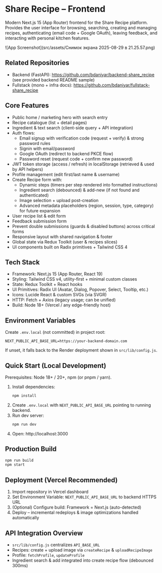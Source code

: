 # Share Recipe – Frontend

Modern Next.js 15 (App Router) frontend for the Share Recipe platform. Provides the user interface for browsing, searching, creating and managing recipes, authenticating (email code + Google OAuth), leaving feedback, and interacting with personal kitchen features.

![App Screenshot](src/assets/Снимок экрана 2025-08-29 в 21.25.57.png)

## Related Repositories
- Backend (FastAPI): https://github.com/bdaniyar/backend-share_recipe (see provided backend README sample)
- Fullstack (mono + infra docs): https://github.com/bdaniyar/fullstack-share_recipe

## Core Features
- Public home / marketing hero with search entry
- Recipe catalogue (list + detail pages)
- Ingredient & text search (client-side query + API integration)
- Auth flows:
  - Email signup with verification code (request + verify) & strong password rules
  - Signin with email/password
  - Google OAuth (redirect to backend PKCE flow)
  - Password reset (request code + confirm new password)
- JWT token storage (access / refresh) in localStorage (retrieved & used by API helpers)
- Profile management (edit first/last name & username)
- Create Recipe form with:
  - Dynamic steps (timers per step rendered into formatted instructions)
  - Ingredient search (debounced) & add-new (if not found and authenticated)
  - Image selection + upload post-creation
  - Advanced metadata placeholders (region, session, type, category) for future expansion
- User recipe list & edit form
- Feedback submission form
- Prevent double submissions (guards & disabled buttons) across critical forms
- Responsive layout with shared navigation & footer
- Global state via Redux Toolkit (user & recipes slices)
- UI components built on Radix primitives + Tailwind CSS 4

## Tech Stack
- Framework: Next.js 15 (App Router, React 19)
- Styling: Tailwind CSS v4, utility-first + minimal custom classes
- State: Redux Toolkit + React hooks
- UI Primitives: Radix UI (Avatar, Dialog, Popover, Select, Tooltip, etc.)
- Icons: Lucide React & custom SVGs (via SVGR)
- HTTP: Fetch + Axios (legacy usage; can be unified)
- Build: Node 18+ (Vercel / any edge-friendly host)

## Environment Variables
Create `.env.local` (not committed) in project root:
```
NEXT_PUBLIC_API_BASE_URL=https://your-backend-domain.com
```
If unset, it falls back to the Render deployment shown in `src/lib/config.js`.

## Quick Start (Local Development)
Prerequisites: Node 18+ / 20+, npm (or pnpm / yarn).

1. Install dependencies:
   ```bash
   npm install
   ```
2. Create `.env.local` with `NEXT_PUBLIC_API_BASE_URL` pointing to running backend.
3. Run dev server:
   ```bash
   npm run dev
   ```
4. Open: http://localhost:3000

## Production Build
```bash
npm run build
npm start
```

## Deployment (Vercel Recommended)
1. Import repository in Vercel dashboard
2. Set Environment Variable: `NEXT_PUBLIC_API_BASE_URL` to backend HTTPS URL
3. (Optional) Configure build: Framework = Next.js (auto-detected)
4. Deploy – incremental redeploys & image optimizations handled automatically

## API Integration Overview
- `src/lib/config.js` centralizes `API_BASE_URL`
- Recipes: create + upload image via `createRecipe` & `uploadRecipeImage`
- Profile: `fetchProfile`, `updateProfile`
- Ingredient search & add integrated into create recipe flow (debounced 300ms)

